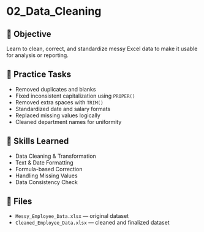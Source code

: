 # 02_Data_Cleaning

## 🎯 Objective
Learn to clean, correct, and standardize messy Excel data to make it usable for analysis or reporting.

## 🧩 Practice Tasks
- Removed duplicates and blanks
- Fixed inconsistent capitalization using `PROPER()`
- Removed extra spaces with `TRIM()`
- Standardized date and salary formats
- Replaced missing values logically
- Cleaned department names for uniformity

## 🧠 Skills Learned
- Data Cleaning & Transformation
- Text & Date Formatting
- Formula-based Correction
- Handling Missing Values
- Data Consistency Check

## 📁 Files
- `Messy_Employee_Data.xlsx` — original dataset  
- `Cleaned_Employee_Data.xlsx` — cleaned and finalized dataset
